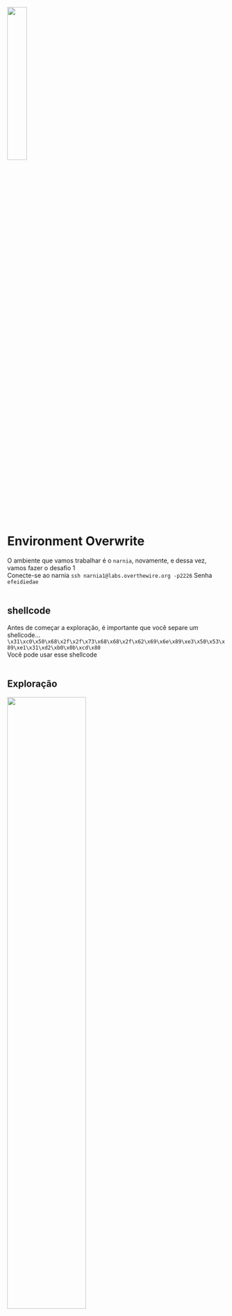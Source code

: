 <img width="30%" src="https://i.imgur.com/CGV9DU1.png"></img>

# Environment Overwrite
O ambiente que vamos trabalhar é o `narnia`, novamente, e dessa vez, vamos fazer o desafio 1<br>
Conecte-se ao narnia `ssh narnia1@labs.overthewire.org -p2226` Senha `efeidiedae`<br><br>

## shellcode
Antes de começar a exploração, é importante que você separe um shellcode... `\x31\xc0\x50\x68\x2f\x2f\x73\x68\x68\x2f\x62\x69\x6e\x89\xe3\x50\x53\x89\xe1\x31\xd2\xb0\x0b\xcd\x80`<br>
Você pode usar esse shellcode<br><br>

## Exploração

<img src="https://i.imgur.com/j3nrpwb.png" width="60%"><br><br>

Ao tentar executar, você vai encontrar essa mensagem, isso acontece, porque tem uma função chamada `getenv` sendo chamada, você pode confirmar isso na source do narnia1.<br>
Como essa variável está vazia, o narnia1 retorna essa mensagem, porém se você exportar algum valor pra ela, veja o que acontece...<br><br>

<img src="https://i.imgur.com/oZaCVjF.png" width="60%"><br><br>

A mensagem retornada é `Trying to **EXECUTE** EGG!`<br>
Sabendo isso, basta exportar um shellcode para essa variável, e ele será executado<br><br>

<img src="https://i.imgur.com/PA5eSNq.png" width="60%"><br><br>
Feito!!<br><br>

## Resumo
Como é feita a execução de um valor tirado de uma variável de ambiente, criamos essa variável e atribuimos um shellcode a ela, esse shellcode spawna uma shell pra gente<br><br>

[pwn](../README.md)<br>
[home](../../README.md)
